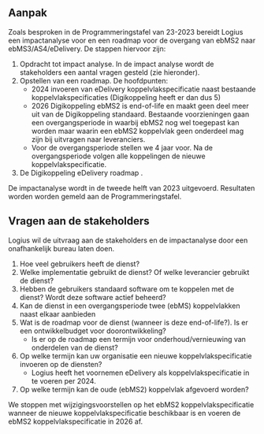 ## Aanpak
Zoals besproken in de Programmeringstafel van 23-2023 bereidt Logius een impactanalyse voor en een roadmap voor de overgang van ebMS2 naar ebMS3/AS4/eDelivery. De stappen hiervoor zijn:

1. Opdracht tot impact analyse. In de impact analyse wordt de stakeholders een aantal vragen gesteld (zie hieronder).
2. Opstellen van een roadmap. De hoofdpunten:
   - 2024 invoeren van eDelivery koppelvlakspecificatie naast bestaande koppelvlakspecificaties (Digikoppeling heeft er dan dus 5)
   - 2026 Digikoppeling ebMS2 is end-of-life en maakt geen deel meer uit van de Digikoppeling standaard. Bestaande voorzieningen gaan een overgangsperiode in waarbij ebMS2 nog wel toegepast kan worden maar waarin een ebMS2 koppelvlak geen onderdeel mag zijn bij uitvragen naar leveranciers.
   - Voor de overgangsperiode stellen we 4 jaar voor. Na de overgangsperiode volgen alle koppelingen de nieuwe koppelvlakspecificatie.
3. De Digikoppeling eDelivery roadmap .

De impactanalyse wordt in de tweede helft van 2023 uitgevoerd. Resultaten worden worden gemeld aan de Programmeringstafel.

## Vragen aan de stakeholders
Logius wil de uitvraag aan de stakeholders en de impactanalyse door een onafhankelijk bureau laten doen. 

1. Hoe veel gebruikers heeft de dienst?
2. Welke implementatie gebruikt de dienst? Of welke leverancier gebruikt de dienst?
3. Hebben de gebruikers standaard software om te koppelen met de dienst? Wordt deze software actief beheerd?
4. Kan de dienst in een overgangsperiode twee (ebMS) koppelvlakken naast elkaar aanbieden
5. Wat is de roadmap voor de dienst (wanneer is deze end-of-life?). Is er een ontwikkelbudget voor doorontwikkeling?
   - Is er op de roadmap een termijn voor onderhoud/vernieuwing van onderdelen van de dienst?
6. Op welke termijn kan uw organisatie een nieuwe koppelvlakspecificatie invoeren op de diensten?
   - Logius heeft het voornemen eDelivery als koppelvlakspecificatie in te voeren per 2024. 
7. Op welke termijn kan de oude (ebMS2) koppelvlak afgevoerd worden?

We stoppen met wijzigingsvoorstellen op het ebMS2 koppelvlakspecificatie wanneer de nieuwe koppelvlakspecificatie beschikbaar is en voeren de ebMS2 koppelvlakspecificatie in 2026 af.
